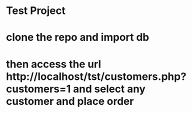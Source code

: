 # Test Project

# clone the repo and import db

# then access the url http://localhost/tst/customers.php?customers=1 and select any customer and place order
 

